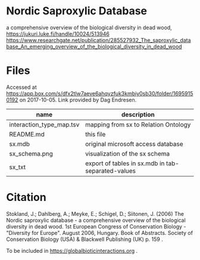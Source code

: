 # Nordic Saproxylic Database

a comprehensive overview of the biological diversity in dead wood, https://jukuri.luke.fi/handle/10024/513946 
https://www.researchgate.net/publication/285527932_The_saproxylic_database_An_emerging_overview_of_the_biological_diversity_in_dead_wood 

# Files
Accessed at https://app.box.com/s/dfx2tlw7aeve6ahqyzfuk3kmbiy0sb30/folder/16959150192 on 2017-10-05. 
Link provided by Dag Endresen.

 name | description
 --- | ---
 interaction_type_map.tsv | mapping from sx to Relation Ontology
 README.md | this file
 sx.mdb | original microsoft access database 
 sx_schema.png | visualization of the sx schema
 sx_txt | export of tables in sx.mdb in tab-separated-values

 # Citation
Stokland, J.; Dahlberg, A.; Meyke, E.; Schigel, D.; Siitonen, J. (2006) The Nordic saproxylic database - a comprehensive overview of the biological diversity in dead wood. 1st European Congress of Conservation Biology - "Diversity for Europe". August 2006, Hungary. Book of Abstracts. Society of Conservation Biology (USA) & Blackwell Publishing (UK) p. 159 .

To be included in https://globalbioticinteractions.org . 
